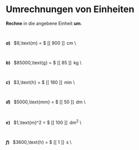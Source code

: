 <!--
version:  0.0.1

language: de

@style
input {
    text-align: center;
}

.flex-container {
    display: flex;
    flex-wrap: wrap;
    align-items: stretch;
    gap: 20px;
}

.flex-child {
    flex: 1;
    min-width: 350px;
    margin-right: 20px;
}

@media (max-width: 400px) {
    .flex-child {
        flex: 100%;
        margin-right: 0;
    }
}
@end

formula: \carry   \textcolor{red}{\scriptsize #1}
formula: \digit   \rlap{\carry{#1}}\phantom{#2}#2
formula: \permil  \text{‰}

import: https://raw.githubusercontent.com/LiaTemplates/Tikz-Jax/main/README.md

script: https://cdn.jsdelivr.net/gh/LiaTemplates/Tikz-Jax@main/dist/index.js


tags: Einheiten, Länge, Zeit, Masse, Fläche, leicht, sehr niedrig, Angeben

comment: Rechne von der einen Einheit in eine andere um.

author: Martin Lommatzsch

-->




# Umrechnungen von Einheiten

**Rechne** in die angebene Einheit **um**.

<br>


<section class="flex-container">

<div class="flex-child">

__$a)\;\;$__ $9\,\text{m} = $ [[ 900   ]] $\,\text{cm}$ \

<br>
</div>
<div class="flex-child">

__$b)\;\;$__ $85000\,\text{g} = $ [[ 85    ]] $\,\text{kg}$ \

<br>
</div>
<div class="flex-child">

__$c)\;\;$__ $3\,\text{h} = $ [[ 180   ]] $\,\text{min}$ \

<br>
</div>
<div class="flex-child">

__$d)\;\;$__ $5000\,\text{mm} = $ [[  50   ]] $\,\text{dm}$ \

<br>
</div>
<div class="flex-child">

__$e)\;\;$__ $1\,\text{m}^2 = $ [[  100  ]] $\,\text{dm}^2$ \

<br>
</div>
<div class="flex-child">

__$f)\;\;$__ $3600\,\text{h} = $ [[   1   ]] $\,\text{s}$ \

</div>


</section>

<br>
<br>
<br>
<br>
<br>